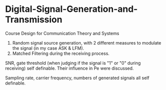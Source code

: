 # Digital-Signal-Generation-and-Transmission
Course Design for Communication Theory and Systems

1) Random signal source generation, with 2 different measures to modulate the signal (in my case ASK & LFM).
2) Matched Filtering during the receiving process.

SNR, gate threshold (when judging if the signal is "1" or "0" during receiving) self definable. Their influence in Pe were discussed.

Sampling rate, carrier frequency, numbers of generated signals all self definable.
